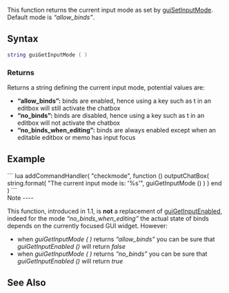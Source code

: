 This function returns the current input mode as set by [guiSetInputMode](/docs/guisetinputmode.md "wikilink"). Default mode is *“allow\_binds”*.

Syntax
------

``` lua
string guiGetInputMode ( )
```

### Returns

Returns a string defining the current input mode, potential values are:

-   **“allow\_binds”:** binds are enabled, hence using a key such as t in an editbox will still activate the chatbox
-   **“no\_binds”:** binds are disabled, hence using a key such as t in an editbox will not activate the chatbox
-   **“no\_binds\_when\_editing”:** binds are always enabled except when an editable editbox or memo has input focus

Example
-------

<section name="Client" class="client" show="true">
``` lua
addCommandHandler( "checkmode", 
function ()
    outputChatBox( string.format( "The current input mode is: '%s'", guiGetInputMode () ) )
end )
```

</section>
Note
----

This function, introduced in 1.1, is **not** a replacement of [guiGetInputEnabled](/docs/guigetinputenabled.md "wikilink"), indeed for the mode *“no\_binds\_when\_editing”* the actual state of binds depends on the currently focused GUI widget. However:

-   when *guiGetInputMode ( )* returns *“allow\_binds”* you can be sure that *guiGetInputEnabled ()* will return *false*
-   when *guiGetInputMode ( )* returns *“no\_binds”* you can be sure that *guiGetInputEnabled ()* will return *true*

See Also
--------
